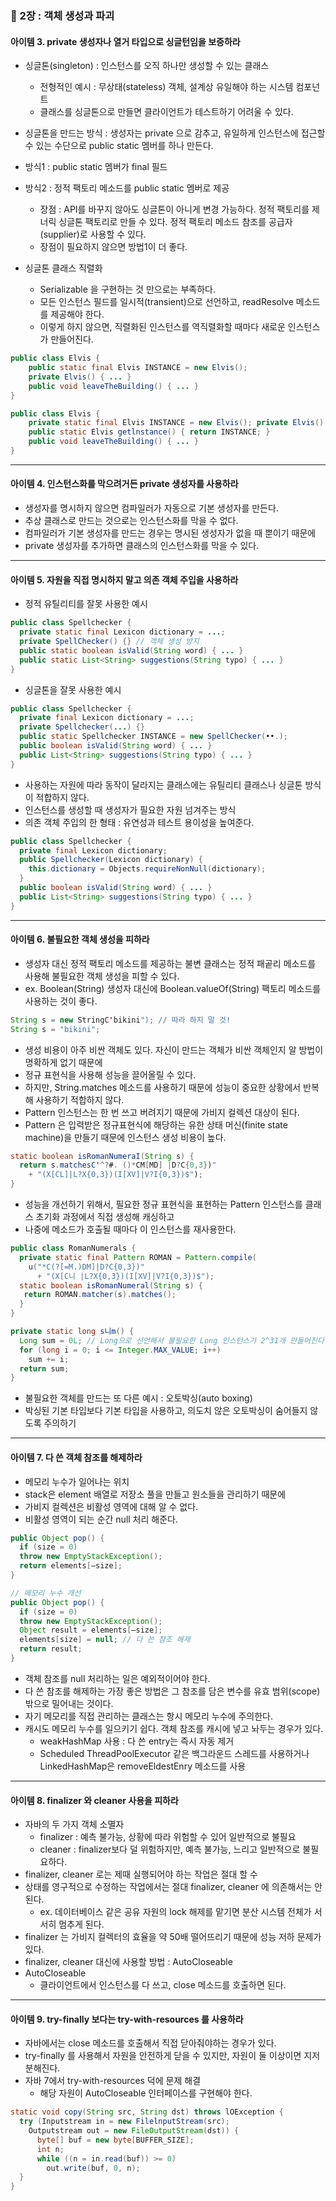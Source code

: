 ### 📌 2장 : 객체 생성과 파괴
#### 아이템 3. private 생성자나 열거 타입으로 싱글턴임을 보증하라
- 싱글톤(singleton) : 인스턴스를 오직 하나만 생성할 수 있는 클래스
  - 전형적인 예시 : 무상태(stateless) 객체, 설계상 유일해야 하는 시스템 컴포넌트
  - 클래스를 싱글톤으로 만들면 클라이언트가 테스트하기 어려울 수 있다.

- 싱글톤을 만드는 방식 : 생성자는 private 으로 감추고, 유일하게 인스턴스에 접근할 수 있는 수단으로 public static 멤버를 하나 만든다.
- 방식1 : public static 멤버가 final 필드
- 방식2 : 정적 팩토리 메소드를 public static 멤버로 제공
  - 장점 : API를 바꾸지 않아도 싱글톤이 아니게 변경 가능하다. 정적 팩토리를 제너릭 싱글톤 팩토리로 만들 수 있다. 정적 팩토리 메소드 참조를 공급자(supplier)로 사용할 수 있다.
  - 장점이 필요하지 않으면 방법1이 더 좋다.

- 싱글톤 클래스 직렬화
  - Serializable 을 구현하는 것 만으로는 부족하다.
  - 모든 인스턴스 필드를 일시적(transient)으로 선언하고, readResolve 메소드를 제공해야 한다.
  - 이렇게 하지 않으면, 직렬화된 인스턴스를 역직렬화할 때마다 새로운 인스턴스가 만들어진다.

```java
public class Elvis {
    public static final Elvis INSTANCE = new Elvis();
    private Elvis() { ... }
    public void leaveTheBuilding() { ... } 
}
```

```java
public class Elvis {
    private static final Elvis INSTANCE = new Elvis(); private Elvis() { ... }
    public static Elvis getlnstance() { return INSTANCE; }
    public void leaveTheBuilding() { ... } 
}
```
---
#### 아이템 4. 인스턴스화를 막으려거든 private 생성자를 사용하라
- 생성자를 명시하지 않으면 컴파일러가 자동으로 기본 생성자를 만든다.
- 추상 클래스로 만드는 것으로는 인스턴스화를 막을 수 없다.
- 컴파일러가 기본 생성자를 만드는 경우는 명시된 생성자가 없을 때 뿐이기 때문에
- private 생성자를 추가하면 클래스의 인스턴스화를 막을 수 있다.
---
#### 아이템 5. 자원을 직접 명시하지 말고 의존 객체 주입을 사용하라
- 정적 유틸리티를 잘못 사용한 예시
```java
public class Spellchecker {
  private static final Lexicon dictionary = ...;
  private SpellChecker() {} // 객체 생성 방지
  public static boolean isValid(String word) { ... }
  public static List<String> suggestions(String typo) { ... } 
}
```


- 싱글톤을 잘못 사용한 예시
```java
public class Spellchecker {
  private final Lexicon dictionary = ...;
  private Spellchecker(...) {}
  public static Spellchecker INSTANCE = new SpellChecker(••.);
  public boolean isValid(String word) { ... }
  public List<String> suggestions(String typo) { ... } 
}
```

- 사용하는 자원에 따라 동작이 달라지는 클래스에는 유틸리티 클래스나 싱글톤 방식이 적합하지 않다.
- 인스턴스를 생성할 때 생성자가 필요한 자원 넘겨주는 방식
- 의존 객체 주입의 한 형태 : 유연성과 테스트 용이성을 높여준다.
```java
public class Spellchecker {
  private final Lexicon dictionary;
  public Spellchecker(Lexicon dictionary) {
    this.dictionary = Objects.requireNonNull(dictionary); 
  }
  public boolean isValid(String word) { ... }
  public List<String> suggestions(String typo) { ... } 
}
```
---
#### 아이템 6. 불필요한 객체 생성을 피하라
- 생성자 대신 정적 팩토리 메소드를 제공하는 불변 클래스는 정적 패곹리 메소드를 사용해 불필요한 객체 생성을 피할 수 있다. 
- ex. Boolean(String) 생성자 대신에 Boolean.valueOf(String) 팩토리 메소드를 사용하는 것이 좋다.
```java
String s = new StringC'bikini"); // 따라 하지 말 것!
String s = "bikini";
```


- 생성 비용이 아주 비싼 객체도 있다. 자신이 만드는 객체가 비싼 객체인지 알 방법이 명확하게 없기 때문에
- 정규 표현식을 사용해 성능을 끌어올릴 수 있다.
- 하지만, String.matches 메소드를 사용하기 때문에 성능이 중요한 상황에서 반복해 사용하기 적합하지 않다.
- Pattern 인스턴스는 한 번 쓰고 버려지기 때문에 가비지 컬렉션 대상이 된다.
- Pattern 은 입력받은 정규표현식에 해당하는 유한 상태 머신(finite state machine)을 만들기 때문에 인스턴스 생성 비용이 높다.
```java
static boolean isRomanNumeraI(String s) { 
  return s.matchesC'^?#. ()*CM[MD] |D?C{0,3})"
    + "(X[CL]|L?X{0,3})(I[XV]|V?I{0,3})$");
}
```


- 성능을 개선하기 위해서, 필요한 정규 표현식을 표현하는 Pattern 인스턴스를 클래스 초기화 과정에서 직접 생성해 캐싱하고
- 나중에 메소드가 호출될 때마다 이 인스턴스를 재사용한다.

```java
public class RomanNumerals {
  private static final Pattern ROMAN = Pattern.compile(
    u("*C(?[=M.)DM]|D?C{0,3})"
      + "(X[C니 |L?X{0,3})(I[XV]|V?I{0,3})$");
  static boolean isRomanNumeral(String s) { 
   return ROMAN.matcher(s).matches();
  } 
}
```

```java
private static long s니m() { 
  Long sum = 0L; // Long으로 선언해서 불필요한 Long 인스턴스가 2^31개 만들어진다.
  for (long i = 0; i <= Integer.MAX_VALUE; i++) 
    sum += i;
  return sum; 
}
```


- 불필요한 객체를 만드는 또 다른 예시 : 오토박싱(auto boxing)
- 박싱된 기본 타입보다 기본 타입을 사용하고, 의도치 않은 오토박싱이 숨어들지 않도록 주의하기
---
#### 아이템 7. 다 쓴 객체 참조를 해제하라
- 메모리 누수가 일어나는 위치
- stack은 element 배열로 저장소 풀을 만들고 원소들을 관리하기 때문에
- 가비지 컬렉션은 비활성 영역에 대해 알 수 없다.
- 비활성 영역이 되는 순간 null 처리 해준다.
```java
public Object pop() { 
  if (size = 0)
  throw new EmptyStackException(); 
  return elements[—size];
}

// 메모리 누수 개선
public Object pop() { 
  if (size = 0)
  throw new EmptyStackException(); 
  Object result = elements[—size]; 
  elements[size] = null; // 다 쓴 참조 해제 
  return result;
}
```

- 객체 참조를 null 처리하는 일은 예외적이어야 한다.
- 다 쓴 참조를 해제하는 가장 좋은 방법은 그 참조를 담은 변수를 유효 범위(scope) 밖으로 밀어내는 것이다.
- 자기 메모리를 직접 관리하는 클래스는 항시 메모리 누수에 주의한다.
- 캐시도 메모리 누수를 일으키기 쉽다. 객체 참조를 캐시에 넣고 놔두는 경우가 있다.
  - weakHashMap 사용 : 다 쓴 entry는 즉시 자동 제거
  - Scheduled ThreadPoolExecutor 같은 백그라운드 스레드를 사용하거나 LinkedHashMap은 removeEldestEnry 메소드를 사용
---
#### 아이템 8. finalizer 와 cleaner 사용을 피하라
- 자바의 두 가지 객체 소멸자
  - finalizer : 예측 불가능, 상황에 따라 위험할 수 있어 일반적으로 불필요
  - cleaner : finalizer보다 덜 위험하지만, 예측 불가능, 느리고 일반적으로 불필요하다.
- finalizer, cleaner 로는 제때 실행되어야 하는 작업은 절대 할 수 
- 상태를 영구적으로 수정하는 작업에서는 절대 finalizer, cleaner 에 의존해서는 안된다.
  - ex. 데이터베이스 같은 공유 자원의 lock 해제를 맡기면 분산 시스템 전체가 서서히 멈추게 된다.
- finalizer 는 가비지 컬렉터의 효율을 약 50배 떨어뜨리기 때문에 성능 저하 문제가 있다.
- finalizer, cleaner 대신에 사용할 방법 : AutoCloseable
- AutoCloseable
  - 클라이언트에서 인스턴스를 다 쓰고, close 메소드를 호출하면 된다.
---
#### 아이템 9. try-finally 보다는 try-with-resources 를 사용하라
- 자바에서는 close 메소드를 호출해서 직접 닫아줘야하는 경우가 있다.
- try-finally 를 사용해서 자원을 안전하게 닫을 수 있지만, 자원이 둘 이상이면 지저분해진다.
- 자바 7에서 try-with-resources 덕에 문제 해결
  - 해당 자원이 AutoCloseable 인터페이스를 구현해야 한다.
```java
static void copy(String src, String dst) throws lOException { 
  try (Inputstream in = new FilelnputStream(src);
    Outputstream out = new FileOutputStream(dst)) { 
      byte[] buf = new byte[BUFFER_SIZE];
      int n;
      while ((n = in.read(buf)) >= 0)
        out.write(buf, 0, n);
  } 
}
```